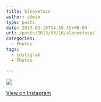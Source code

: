 ```yaml
---
title: Sleeveface
author: admin
type: posts
date: 2013-03-16T14:58:15+00:00
url: /posts/2013/03/16/sleeveface/
categories:
  - Photos
tags:
  - instagram
  - Photos

---
```

![][1]

<p class="view-instagram">
  <a href="http://instagr.am/p/W7C4LJqlkl/">View on Instagram</a>
</p>

 [1]: https://lobban.org/wordpress//HLIC/b00c7609a494f8cf76dd93365c1afae0.jpg